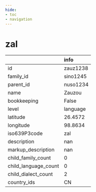 ```yaml
---
hide:
- toc
- navigation
---
```

# zal
|                      | info     |
|:---------------------|:---------|
| id                   | zauz1238 |
| family_id            | sino1245 |
| parent_id            | nuso1234 |
| name                 | Zauzou   |
| bookkeeping          | False    |
| level                | language |
| latitude             | 26.4572  |
| longitude            | 98.8634  |
| iso639P3code         | zal      |
| description          | nan      |
| markup_description   | nan      |
| child_family_count   | 0        |
| child_language_count | 0        |
| child_dialect_count  | 2        |
| country_ids          | CN       |